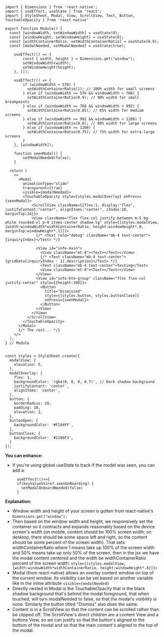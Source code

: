 

```
import { Dimensions } from 'react-native';
import { useEffect, useState } from 'react';
import { StyleSheet, Modal, View, ScrollView, Text, Button, TouchableOpacity } from 'react-native'

export function Module() {
  const [windowWidth, setWindowWidth] = useState(0);
  const [windowHeight, setWindowHeight] = useState(0);
  const [widthContainerRatio, setWidthContainerRatio] = useState(0.9);
  const [modalNeeded, setModalNeeded] = useState(true);
	
	useEffect(() => {
		const { width, height } = Dimensions.get("window");
		setWindowWidth(width);
		setWindowHeight(height);
	}, []);

	useEffect(() => {
		if (windowWidth < 576) {
		  setWidthContainerRatio(1); // 100% width for small screens
		} else if (windowWidth >= 576 && windowWidth < 768) {
		  setWidthContainerRatio(0.9); // 90% width for small breakpoints
		} else if (windowWidth >= 768 && windowWidth < 992) {
		  setWidthContainerRatio(0.85); // 85% width for medium screens
		} else if (windowWidth >= 992 && windowWidth < 1200) {
		  setWidthContainerRatio(0.8); // 80% width for large screens
		} else if (windowWidth >= 1200) {
		  setWidthContainerRatio(0.75); // 75% width for extra-large screens
		}
	}, [windowWidth]);

	function seenModal() { 
		setModalNeeded(false); 
	}

  return (
    <>
	  <Modal
		animationType="slide"
		transparent={true}
		visible={modalNeeded}>
		<TouchableOpacity style={styles.modalOverlay} onPress={seenModal}>
			<ScrollView className={{flex:1, display:"flex", justifyContent:"center", alignItems:"center", zIndex:10, marginTop:24}}>
			<View className="flex flex-col justify-between m-5 bg-white rounded-xl p-9 items-center shadow-lg" style={[styles.modalView, {width:windowWidth*widthContainerRatio, height:windowHeight*.8, marginTop:windowHeight*.1}]}>
			  {/* <Text role="debug" className="mb-4 text-center">{inquiryIndex}</Text> */}
			  
			  <View id="info-main">
				<View className="mt-8"><Text></Text></View>
				{/* <Text className="mb-4 text-center">{gridData[inquiryIndex - 1].description}</Text> */}
				<Text className="mb-4 text-center">Testing</Text>
				<View className="mt-8"><Text></Text></View>
			  </View>
			  <View id="info-btn-group" className="flex flex-col justify-center" style={{height:100}}>
				<Button
				  title="Dismissed"
				  style={[styles.button, styles.buttonClose]}
				  onPress={seenModal}>
				</Button>
			  </View>
			</View>
		  </ScrollView>
		</TouchableOpacity>
	  </Modal>
	  {/* The rest... */}
    </>
  );
} // Module


const styles = StyleSheet.create({  
  modalView: {
    elevation: 5,
  },
  modalOverlay: {
    flex: 1,
    backgroundColor: 'rgba(0, 0, 0, 0.7)', // Dark shadow background
    justifyContent: 'center',
    alignItems: 'center',
  },
  button: {
    borderRadius: 20,
    padding: 10,
    elevation: 2,
  },
  buttonOpen: {
    backgroundColor: '#F194FF',
  },
  buttonClose: {
    backgroundColor: '#2196F3',
  }
});

```

**You can enhance:**

- If you're using global useState to track if the model was seen, you can add a:
  ```
    useEffect(()=>{
    if(keyValueStore?.seenOnBoarding) {
      setModalOnboardNeeded(false)
    }
	```


**Explanation:**
- Window width and height of your screen is gotten from react-native's `Dimensions.get("window");`
- Then based on the window width and height, we responsively set the container so it contracts and expands reasonably based on the device screen's width (on mobile, content should be 100% screen width; on desktop, there should be some space left and right, so the content should be some percent of the screen width). That sets widthContainerRatio where 1 means take up 100% of the screen width and 50% means take up only 50% of the screen, then in the jsx we have the modal content centered and the width be widthContainerRatio percent of the screen width: `style={[styles.modalView, {width:windowWidth*widthContainerRatio, height:windowHeight*.8}]}>`
- Modal (from react-native) allows an overlay content window on top of the current window. Its visibility can be set based on another variable like in the inline attribute `visible={modalNeeded}`
- Directly nested in Modal is the TouchableOpacity that is the black shadow background that's behind the modal foreground, that when touched, will turn modalNeeded to false, so that the modal's visibility is none. Similarly the button titled "Dismiss" also does the same.
- Content is in a ScrollView so that the content can be scrolled rather than be clipped off. The ScrollView's direct children are a content View and a buttons View, so we can justify so that the button's aligned to the bottom of the modal and so that the main content's aligned to the top of the modal.